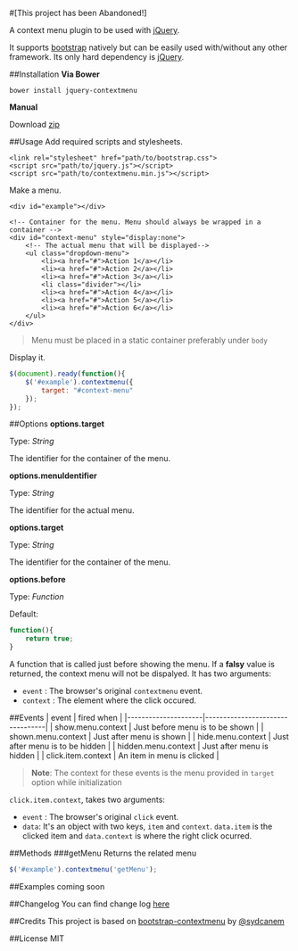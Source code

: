 #[This project has been Abandoned!]

A context menu plugin to be used with [jQuery](http://jquery.com).

It supports [bootstrap](http://getbootstrap.com) natively but can be easily used with/without any other framework. Its only hard dependency is [jQuery](http://jquery.com). 

##Installation
**Via Bower**
```
bower install jquery-contextmenu
```
**Manual**

Download [zip](https://github.com/vkbansal/jquery-contextmenu/archive/master.zip)

##Usage
Add required scripts and stylesheets. 
```markup
<link rel="stylesheet" href="path/to/bootstrap.css">
<script src="path/to/jquery.js"></script>
<script src="path/to/contextmenu.min.js"></script>
```
Make a menu.
```markup
<div id="example"></div>

<!-- Container for the menu. Menu should always be wrapped in a container -->
<div id="context-menu" style="display:none">
    <!-- The actual menu that will be displayed-->
    <ul class="dropdown-menu">
        <li><a href="#">Action 1</a></li>
        <li><a href="#">Action 2</a></li>
        <li><a href="#">Action 3</a></li>
        <li class="divider"></li>
        <li><a href="#">Action 4</a></li>
        <li><a href="#">Action 5</a></li>
        <li><a href="#">Action 6</a></li>
    </ul>
</div>
```
> Menu must be placed in a static container preferably under `body`

Display it.
```js
$(document).ready(function(){
    $('#example').contextmenu({
        target: "#context-menu"
    });
});
```

##Options
**options.target**

Type: *String*

The identifier for the container of the menu.


**options.menuIdentifier**

Type: *String*

The identifier for the actual menu.

**options.target**

Type: *String*

The identifier for the container of the menu.


**options.before**

Type: *Function*

Default:
```js
function(){
    return true;
}
```
A function that is called just before showing the menu. If a **falsy** value is returned, the context menu will not be dispalyed. It has two arguments:
- `event` : The browser's original `contextmenu` event.
- `context` : The element where the click occured.

##Events
| event               | fired when                      |
|---------------------|---------------------------------|
| show.menu.context   | Just before menu is to be shown |
| shown.menu.context  | Just after menu is shown        |
| hide.menu.context   | Just after menu is to be hidden |
| hidden.menu.context | Just after menu is hidden       |
| click.item.context  | An item in menu is clicked      |

> **Note**: The context for these events is the menu provided in `target` option while initialization

`click.item.context`, takes two arguments:
- `event` : The browser's original `click` event. 
- `data`: It's an object with two keys, `item` and `context`. `data.item` is the clicked item and `data.context` is where the right click ocurred. 

##Methods
###getMenu
Returns the related menu
```js
$('#example').contextmenu('getMenu');
```

##Examples
coming soon

##Changelog
You can find change log [here](CHANGELOG.md)

##Credits
This project is based on [bootstrap-contextmenu](https://github.com/sydcanem/bootstrap-contextmenu) by [@sydcanem](https://github.com/sydcanem/)

##License
MIT
